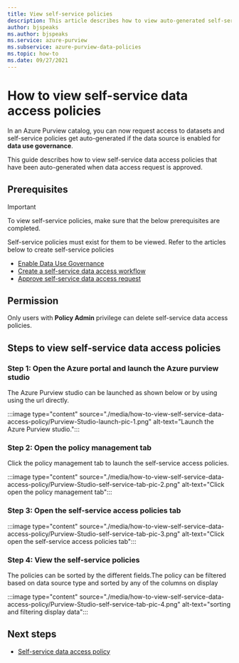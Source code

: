 ```yaml
---
title: View self-service policies 
description: This article describes how to view auto-generated self-service policies 
author: bjspeaks
ms.author: bjspeaks
ms.service: azure-purview
ms.subservice: azure-purview-data-policies
ms.topic: how-to
ms.date: 09/27/2021
---
```

# How to view self-service data access policies

In an Azure Purview catalog, you can now request access to datasets and self-service policies get auto-generated if the  data source is enabled for **data use governance**.

This guide describes how to view self-service data access policies that have been auto-generated when data access request is approved.

## Prerequisites

> [!IMPORTANT]
> To view self-service policies, make sure that the below prerequisites are completed.

Self-service policies must exist for them to be viewed. Refer to the articles below to create
self-service policies

- [Enable Data Use Governance](./how-to-enable-data-use-governance.md)
- [Create a self-service data access workflow](./how-to-workflow-self-service-data-access-hybrid.md)
- [Approve self-service data access request](how-to-workflow-manage-requests-approvals.md)

## Permission

Only users with **Policy Admin** privilege can delete self-service data access policies.

## Steps to view self-service data access policies

### Step 1: Open the Azure portal and launch the Azure purview studio 

The Azure Purview studio can be launched as shown below or by using using the url directly.

:::image type="content" source="./media/how-to-view-self-service-data-access-policy/Purview-Studio-launch-pic-1.png" alt-text="Launch the Azure Purview studio.":::

### Step 2: Open the policy management tab

Click the policy management tab to launch the self-service access policies.

:::image type="content" source="./media/how-to-view-self-service-data-access-policy/Purview-Studio-self-service-tab-pic-2.png" alt-text="Click open the policy management tab":::

### Step 3: Open the self-service access policies tab

:::image type="content" source="./media/how-to-view-self-service-data-access-policy/Purview-Studio-self-service-tab-pic-3.png" alt-text="Click open the self-service access policies tab":::


### Step 4: View the self-service policies

The policies can be sorted by the different fields.The policy can be filtered based on data source type and sorted by any of the columns on display

:::image type="content" source="./media/how-to-view-self-service-data-access-policy/Purview-Studio-self-service-tab-pic-4.png" alt-text="sorting and filtering display data":::

## Next steps

- [Self-service data access policy](./concept-self-service-data-access-policy.md)
